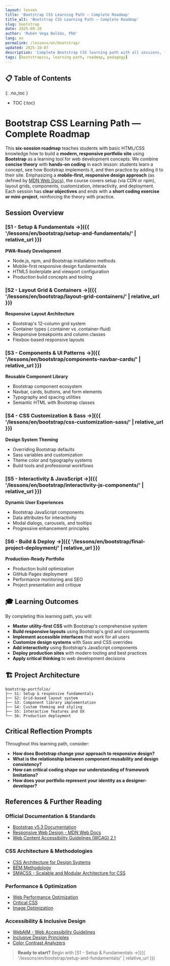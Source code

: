 ```yaml
---
layout: lesson
title: 'Bootstrap CSS Learning Path — Complete Roadmap'
title_alt: 'Bootstrap CSS Learning Path — Complete Roadmap'
slug: bootstrap
date: 2025-09-10
author: 'Rubén Vega Balbás, PhD'
lang: en
permalink: /lessons/en/bootstrap/
updated: 2025-10-07
description: 'Complete Bootstrap CSS learning path with all sessions, from setup to production deployment, following atelier methodology.'
tags: [bootstrapcss, learning-path, roadmap, pedagogy]
---
```


<!-- prettier-ignore-start -->

## 📋 Table of Contents
{: .no_toc }
- TOC
{:toc}

<!-- prettier-ignore-end -->

# Bootstrap CSS Learning Path — Complete Roadmap

This **six-session roadmap** teaches students with basic HTML/CSS knowledge how to build a **modern, responsive portfolio site** using **Bootstrap** as a learning tool for web development concepts. We combine **concise theory** with **hands-on coding** in each lesson: students learn a concept, see how Bootstrap implements it, and then practice by adding it to their site. Emphasizing a **mobile-first, responsive design approach** (as defined by [MDN Web Docs](https://developer.mozilla.org/en-US/docs/Learn_web_development/Core/CSS_layout/Responsive_Design)), the course covers setup (via CDN or npm), layout grids, components, customization, interactivity, and deployment. Each session has **clear objectives** and ends with a **short coding exercise or mini-project**, reinforcing the theory with practice.

## Session Overview

### [S1 - Setup & Fundamentals →]({{ '/lessons/en/bootstrap/setup-and-fundamentals/' | relative_url }})

**PWA-Ready Development**

- Node.js, npm, and Bootstrap installation methods
- Mobile-first responsive design fundamentals
- HTML5 boilerplate and viewport configuration
- Production build concepts and tooling

### [S2 - Layout Grid & Containers →]({{ '/lessons/en/bootstrap/layout-grid-containers/' | relative_url }})

**Responsive Layout Architecture**

- Bootstrap's 12-column grid system
- Container types (.container vs .container-fluid)
- Responsive breakpoints and column classes
- Flexbox-based responsive layouts

### [S3 - Components & UI Patterns →]({{ '/lessons/en/bootstrap/components-navbar-cards/' | relative_url }})

**Reusable Component Library**

- Bootstrap component ecosystem
- Navbar, cards, buttons, and form elements
- Typography and spacing utilities
- Semantic HTML with Bootstrap classes

### [S4 - CSS Customization & Sass →]({{ '/lessons/en/bootstrap/css-customization-sass/' | relative_url }})

**Design System Theming**

- Overriding Bootstrap defaults
- Sass variables and customization
- Theme color and typography systems
- Build tools and professional workflows

### [S5 - Interactivity & JavaScript →]({{ '/lessons/en/bootstrap/interactivity-js-components/' | relative_url }})

**Dynamic User Experiences**

- Bootstrap JavaScript components
- Data attributes for interactivity
- Modal dialogs, carousels, and tooltips
- Progressive enhancement principles

### [S6 - Build & Deploy →]({{ '/lessons/en/bootstrap/final-project-deployment/' | relative_url }})

**Production-Ready Portfolio**

- Production build optimization
- GitHub Pages deployment
- Performance monitoring and SEO
- Project presentation and critique

## 🎓 Learning Outcomes

By completing this learning path, you will:

- **Master utility-first CSS** with Bootstrap's comprehensive system
- **Build responsive layouts** using Bootstrap's grid and components
- **Implement accessible interfaces** that work for all users
- **Customize design systems** with Sass and CSS overrides
- **Add interactivity** using Bootstrap's JavaScript components
- **Deploy production sites** with modern tooling and best practices
- **Apply critical thinking** to web development decisions

## 🏗️ Project Architecture

```
bootstrap-portfolio/
├── S1: Setup & responsive fundamentals
├── S2: Grid-based layout system
├── S3: Component library implementation
├── S4: Custom theming and styling
├── S5: Interactive features and UX
└── S6: Production deployment
```

## Critical Reflection Prompts

Throughout this learning path, consider:

- **How does Bootstrap change your approach to responsive design?**
- **What is the relationship between component reusability and design consistency?**
- **How can critical coding shape our understanding of framework limitations?**
- **How does your portfolio represent your identity as a designer-developer?**

## References & Further Reading

### Official Documentation & Standards

- [Bootstrap v5.3 Documentation](https://getbootstrap.com/docs/5.3/)
- [Responsive Web Design - MDN Web Docs](https://developer.mozilla.org/en-US/docs/Learn_web_development/Core/CSS_layout/Responsive_Design)
- [Web Content Accessibility Guidelines (WCAG) 2.1](https://www.w3.org/WAI/WCAG21/quickref/)

### CSS Architecture & Methodologies

- [CSS Architecture for Design Systems](https://css-tricks.com/css-architecture-for-design-systems/)
- [BEM Methodology](http://getbem.com/)
- [SMACSS - Scalable and Modular Architecture for CSS](https://smacss.com/)

### Performance & Optimization

- [Web Performance Optimization](https://web.dev/performance/)
- [Critical CSS](https://web.dev/critical-css/)
- [Image Optimization](https://web.dev/optimize-images/)

### Accessibility & Inclusive Design

- [WebAIM - Web Accessibility Guidelines](https://webaim.org/)
- [Inclusive Design Principles](https://inclusivedesignprinciples.org/)
- [Color Contrast Analyzers](https://www.tpgi.com/color-contrast-checker/)

> **Ready to start?** Begin with [S1 - Setup & Fundamentals →]({{ '/lessons/en/bootstrap/setup-and-fundamentals/' | relative_url }})